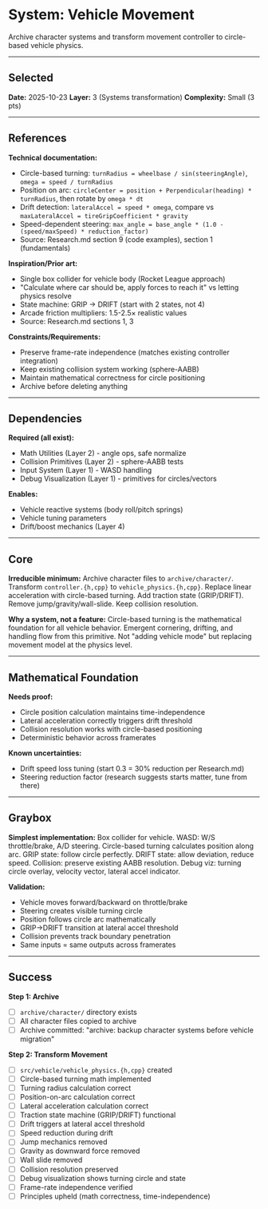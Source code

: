 # System: Vehicle Movement

Archive character systems and transform movement controller to circle-based vehicle physics.

---

<!-- BEGIN: SELECT/SELECTED -->
## Selected

**Date:** 2025-10-23
**Layer:** 3 (Systems transformation)
**Complexity:** Small (3 pts)
<!-- END: SELECT/SELECTED -->

---

<!-- BEGIN: SELECT/REFERENCES -->
## References

**Technical documentation:**
- Circle-based turning: `turnRadius = wheelbase / sin(steeringAngle)`, `omega = speed / turnRadius`
- Position on arc: `circleCenter = position + Perpendicular(heading) * turnRadius`, then rotate by `omega * dt`
- Drift detection: `lateralAccel = speed * omega`, compare vs `maxLateralAccel = tireGripCoefficient * gravity`
- Speed-dependent steering: `max_angle = base_angle * (1.0 - (speed/maxSpeed) * reduction_factor)`
- Source: Research.md section 9 (code examples), section 1 (fundamentals)

**Inspiration/Prior art:**
- Single box collider for vehicle body (Rocket League approach)
- "Calculate where car should be, apply forces to reach it" vs letting physics resolve
- State machine: GRIP → DRIFT (start with 2 states, not 4)
- Arcade friction multipliers: 1.5-2.5× realistic values
- Source: Research.md sections 1, 3

**Constraints/Requirements:**
- Preserve frame-rate independence (matches existing controller integration)
- Keep existing collision system working (sphere-AABB)
- Maintain mathematical correctness for circle positioning
- Archive before deleting anything

<!-- END: SELECT/REFERENCES -->

---

<!-- BEGIN: SELECT/DEPENDENCIES -->
## Dependencies

**Required (all exist):**
- Math Utilities (Layer 2) - angle ops, safe normalize
- Collision Primitives (Layer 2) - sphere-AABB tests
- Input System (Layer 1) - WASD handling
- Debug Visualization (Layer 1) - primitives for circles/vectors

**Enables:**
- Vehicle reactive systems (body roll/pitch springs)
- Vehicle tuning parameters
- Drift/boost mechanics (Layer 4)

<!-- END: SELECT/DEPENDENCIES -->

---

<!-- BEGIN: SELECT/CORE -->
## Core

**Irreducible minimum:**
Archive character files to `archive/character/`. Transform `controller.{h,cpp}` to `vehicle_physics.{h,cpp}`. Replace linear acceleration with circle-based turning. Add traction state (GRIP/DRIFT). Remove jump/gravity/wall-slide. Keep collision resolution.

**Why a system, not a feature:**
Circle-based turning is the mathematical foundation for all vehicle behavior. Emergent cornering, drifting, and handling flow from this primitive. Not "adding vehicle mode" but replacing movement model at the physics level.

<!-- END: SELECT/CORE -->

---

<!-- BEGIN: SELECT/MATHEMATICAL_FOUNDATION -->
## Mathematical Foundation

**Needs proof:**
- Circle position calculation maintains time-independence
- Lateral acceleration correctly triggers drift threshold
- Collision resolution works with circle-based positioning
- Deterministic behavior across framerates

**Known uncertainties:**
- Drift speed loss tuning (start 0.3 = 30% reduction per Research.md)
- Steering reduction factor (research suggests starts matter, tune from there)

<!-- END: SELECT/MATHEMATICAL_FOUNDATION -->

---

<!-- BEGIN: SELECT/GRAYBOX -->
## Graybox

**Simplest implementation:**
Box collider for vehicle. WASD: W/S throttle/brake, A/D steering. Circle-based turning calculates position along arc. GRIP state: follow circle perfectly. DRIFT state: allow deviation, reduce speed. Collision: preserve existing AABB resolution. Debug viz: turning circle overlay, velocity vector, lateral accel indicator.

**Validation:**
- Vehicle moves forward/backward on throttle/brake
- Steering creates visible turning circle
- Position follows circle arc mathematically
- GRIP→DRIFT transition at lateral accel threshold
- Collision prevents track boundary penetration
- Same inputs = same outputs across framerates

<!-- END: SELECT/GRAYBOX -->

---

<!-- BEGIN: SELECT/SUCCESS -->
## Success

**Step 1: Archive**
- [ ] `archive/character/` directory exists
- [ ] All character files copied to archive
- [ ] Archive committed: "archive: backup character systems before vehicle migration"

**Step 2: Transform Movement**
- [ ] `src/vehicle/vehicle_physics.{h,cpp}` created
- [ ] Circle-based turning math implemented
- [ ] Turning radius calculation correct
- [ ] Position-on-arc calculation correct
- [ ] Lateral acceleration calculation correct
- [ ] Traction state machine (GRIP/DRIFT) functional
- [ ] Drift triggers at lateral accel threshold
- [ ] Speed reduction during drift
- [ ] Jump mechanics removed
- [ ] Gravity as downward force removed
- [ ] Wall slide removed
- [ ] Collision resolution preserved
- [ ] Debug visualization shows turning circle and state
- [ ] Frame-rate independence verified
- [ ] Principles upheld (math correctness, time-independence)

<!-- END: SELECT/SUCCESS -->
